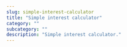 ```yaml
---
slug: simple-interest-calculator
title: "Simple interest calculator"
category: ""
subcategory: ""
description: "Simple interest calculator."
---
```


